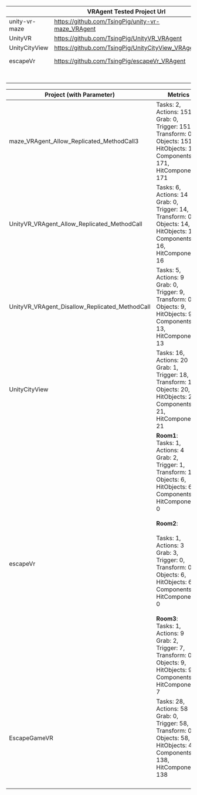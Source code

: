 



|               | VRAgent Tested Project Url                        | Originial Project Url                                  |
| ------------- | ------------------------------------------------- | ------------------------------------------------------ |
| unity-vr-maze | https://github.com/TsingPig/unity-vr-maze_VRAgent | https://sites.google.com/view/vrguide2023              |
| UnityVR       | https://github.com/TsingPig/UnityVR_VRAgent       | https://sites.google.com/view/vrguide2023              |
| UnityCityView | https://github.com/TsingPig/UnityCityView_VRAgent | https://sites.google.com/view/vrguide2023              |
| escapeVr      | https://github.com/TsingPig/escapeVr_VRAgent      | https://github.com/milocartal/escapeVr [Unaccessiable] |
|               |                                                   |                                                        |
|               |                                                   |                                                        |
|               |                                                   |                                                        |
|               |                                                   |                                                        |
|               |                                                   |                                                        |
|               |                                                   |                                                        |

| Project (with Parameter)                       | Metrics                                                      | Coverage                                                     | Url                                                          |
| ---------------------------------------------- | ------------------------------------------------------------ | ------------------------------------------------------------ | ------------------------------------------------------------ |
| maze_VRAgent_Allow_Replicated_MethodCall3      | Tasks: 2, Actions: 151<br/>Grab: 0, Trigger: 151, Transform: 0<br/>Objects: 151, HitObjects: 145<br/>Components: 171, HitComponents: 171 | Line coverage: 84.8% (213 of 251)<br />Method coverage:85.2% (29 of 34) | [Summary - Coverage Report](https://tsingpig.github.io/files/Experiment_Result/maze_VRAgent_Allow_Replicated_MethodCall3/Report/index.html) |
| UnityVR_VRAgent_Allow_Replicated_MethodCall    | Tasks: 6, Actions: 14<br/>Grab: 0, Trigger: 14, Transform: 0<br/>Objects: 14, HitObjects: 12<br/>Components: 16, HitComponents: 16 | Line coverage: 85.1% (46 of 54)<br />Method coverage: 92.3% (12 of 13) | [Summary - Coverage Report](https://tsingpig.github.io/files/Experiment_Result/UnityVR_VRAgent_Allow_Replicated_MethodCall/Report/index.html) |
| UnityVR_VRAgent_Disallow_Replicated_MethodCall | Tasks: 5, Actions: 9<br/>Grab: 0, Trigger: 9, Transform: 0<br/>Objects: 9, HitObjects: 9<br/>Components: 13, HitComponents: 13 | Line coverage: 68.5% (37 of 54)<br />Method coverage: 84.6% (11 of 13) | [Summary - Coverage Report](https://tsingpig.github.io/files/Experiment_Result/UnityVR_VRAgent_Disallow_Replicated_MethodCall/Report/index.html) |
| UnityCityView                                  | Tasks: 16, Actions: 20<br/>Grab: 1, Trigger: 18, Transform: 1<br/>Objects: 20, HitObjects: 20<br/>Components: 21, HitComponents: 21 | Line coverage: 93% (148 of 159)<br />Method coverage:100% (37 of 37) | [Summary - Coverage Report](https://tsingpig.github.io/files/Experiment_Result/UnityCityView_VRAgent/Report/index.html) |
| escapeVr                                       | **Room1**: <br />Tasks: 1, Actions: 4<br/>Grab: 2, Trigger: 1, Transform: 1<br/>Objects: 6, HitObjects: 6<br/>Components: 0, HitComponents: 0<br /><br />**Room2**:<br /><br />Tasks: 1, Actions: 3<br/>Grab: 3, Trigger: 0, Transform: 0<br/>Objects: 6, HitObjects: 6<br/>Components: 0, HitComponents: 0<br /><br />**Room3**: <br />Tasks: 1, Actions: 9<br/>Grab: 2, Trigger: 7, Transform: 0<br/>Objects: 9, HitObjects: 9<br/>Components: 7, HitComponents: 7 | Line coverage: 100% (106 of 106)<br />Method coverage: 100% (19 of 19) | [Summary - Coverage Report](https://tsingpig.github.io/files/Experiment_Result/escapeVr_VRAgent/Report/index.html) |
| EscapeGameVR                                   | Tasks: 28, Actions: 58<br/>Grab: 0, Trigger: 58, Transform: 0<br/>Objects: 58, HitObjects: 42<br/>Components: 138, HitComponents: 138 |                                                              |                                                              |
|                                                |                                                              |                                                              |                                                              |
|                                                |                                                              |                                                              |                                                              |
|                                                |                                                              |                                                              |                                                              |
|                                                |                                                              |                                                              |                                                              |
